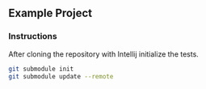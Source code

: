 ## Example Project

### Instructions

After cloning the repository with Intellij initialize the tests.

``` sh
git submodule init
git submodule update --remote
```
